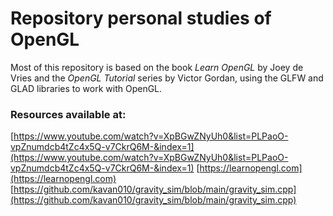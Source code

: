 # Repository personal studies of OpenGL
Most of this repository is based on the book <i>Learn OpenGL</i> by Joey de Vries and the <i>OpenGL Tutorial</i> series by Victor Gordan, using the GLFW and GLAD libraries to work with OpenGL.

### Resources available at:
[https://www.youtube.com/watch?v=XpBGwZNyUh0&list=PLPaoO-vpZnumdcb4tZc4x5Q-v7CkrQ6M-&index=1](https://www.youtube.com/watch?v=XpBGwZNyUh0&list=PLPaoO-vpZnumdcb4tZc4x5Q-v7CkrQ6M-&index=1)
[https://learnopengl.com](https://learnopengl.com)
[https://github.com/kavan010/gravity_sim/blob/main/gravity_sim.cpp](https://github.com/kavan010/gravity_sim/blob/main/gravity_sim.cpp)

